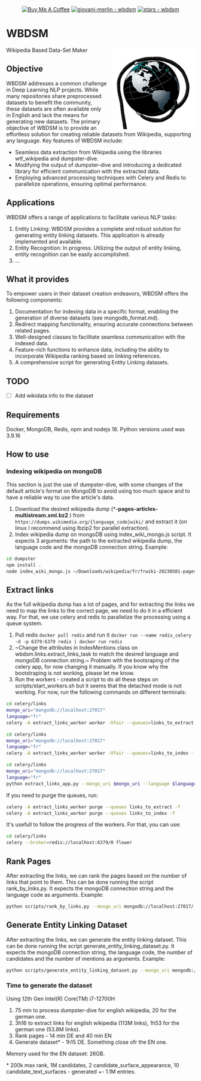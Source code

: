 <div align="center">
<a href="https://www.buymeacoffee.com/giovanimerlin" target="_blank"><img src="https://cdn.buymeacoffee.com/buttons/default-orange.png" alt="Buy Me A Coffee" height="41" width="174"></a>
<a href="https://github.com/giovani-merlin/wbdsm" title="Go to GitHub repo"><img src="https://img.shields.io/static/v1?label=giovani-merlin&message=wbdsm&color=blue&logo=github" alt="giovani-merlin - wbdsm"></a>
<a href="https://github.com/giovani-merlin/wbdsm"><img src="https://img.shields.io/github/stars/giovani-merlin/wbdsm?style=social" alt="stars - wbdsm"></a>
<br/>

</div>

# WBDSM 
<img src="/assets/wbdsm_logo.png"  style="height: 220px; width:220px;margin: 0 0 0 15px;" align="right"/>
Wikipedia Based Data-Set Maker
  


## Objective

WBDSM addresses a common challenge in Deep Learning NLP projects. While many repositories share preprocessed datasets to benefit the community, these datasets are often available only in English and lack the means for generating new datasets. The primary objective of WBDSM is to provide an effortless solution for creating reliable datasets from Wikipedia, supporting any language. Key features of WBDSM include: 

* Seamless data extraction from Wikipedia using the libraries wtf_wikipedia and dumpster-dive.
* Modifying the output of dumpster-dive and introducing a dedicated library for efficient communication with the extracted data.
* Employing advanced processing techniques with Celery and Redis to parallelize operations, ensuring optimal performance.

## Applications

WBDSM offers a range of applications to facilitate various NLP tasks:

1. Entity Linking: WBDSM provides a complete and robust solution for generating entity linking datasets. This application is already implemented and available.
2. Entity Recognition: In progress. Utilizing the output of entity linking, entity recognition can be easily accomplished.
3. ...

## What it provides

To empower users in their dataset creation endeavors, WBDSM offers the following components:

1. Documentation for indexing data in a specific format, enabling the generation of diverse datasets (see mongodb_format.md).
2. Redirect mapping functionality, ensuring accurate connections between related pages.
3. Well-designed classes to facilitate seamless communication with the indexed data.
4. Feature-rich functions to enhance data, including the ability to incorporate Wikipedia ranking based on linking references.
5. A comprehensive script for generating Entity Linking datasets.

## TODO

* [ ] Add wikidata info to the dataset

## Requirements

Docker, MongoDB, Redis, npm and nodejs 18. Python versions used was 3.9.16

## How to use

### Indexing wikipedia on mongoDB

This section is just the use of dumpster-dive, with some changes of the default article's format on MongoDB to avoid using too much space and to have a reliable way to use the article's data.

1. Download the desired wikipedia dump (***-pages-articles-multistream.xml.bz2** ) from `https://dumps.wikimedia.org/{language_code}wiki/` and extract it (on linux I recommend using lbzip2 for parallel extraction).
2. Index wikipedia dump on mongoDB using index_wiki_mongo.js script. It expects 3 arguments: the path to the extracted wikipedia dump, the language code and the mongoDB connection string. Example:

```bash
cd dumpster
npm install .
node index_wiki_mongo.js ~/Downloads/wikipedia/fr/frwiki-20230501-pages-articles-multistream.xml de mongodb://localhost:27017/ 
```

## Extract links

As the full wikipedia dump has a lot of pages, and for extracting the links we need to map the links to the correct page, we need to do it in a efficient way. For that, we use celery and redis to parallelize the processing using a queue system.

1. Pull redis `docker pull redis` and run it `docker run --name redis_celery -d -p 6379:6379 redis | docker run redis`
2. ~Change the attributes in IndexMentions class on wbdsm.links.extract_links_task to match the desired language and mongoDB connection string.~ Problem with the bootsraping of the celery app, for now changing it manually. If you know why the bootstraping is not working, please let me know.
3. Run the workers - created a script to do all these steps on scripts/start_workers.sh but it seems that the detached mode is not working. For now, run the following commands on different terminals:

```bash
cd celery/links
mongo_uri="mongodb://localhost:27017"
language="fr"
celery -A extract_links_worker worker -Ofair --queues=links_to_extract --loglevel=info --concurrency=17 --language $language --mongo_uri $mongo_uri -n extract
```

```bash
cd celery/links
mongo_uri="mongodb://localhost:27017"
language="fr"
celery -A extract_links_worker worker -Ofair --queues=links_to_index --loglevel=info --concurrency=2  --language $language --mongo_uri $mongo_uri -n index
```

```bash
cd celery/links
mongo_uri="mongodb://localhost:27017"
language="fr"
python extract_links_app.py --mongo_uri $mongo_uri --language $language
```

If you need to purge the queues, run:

```bash
celery -A extract_links_worker purge --queues links_to_extract -f
celery -A extract_links_worker purge --queues links_to_index -f
```

It's usefull to follow the progress of the workers. For that, you can use:

```bash
cd celery/links
celery --broker=redis://localhost:6379/0 flower
```

## Rank Pages

After extracting the links, we can rank the pages based on the number of links that point to them. This can be done running the script rank_by_links.py. It expects the mongoDB connection string and the language code as arguments. Example:

```bash
python scripts/rank_by_links.py --mongo_uri mongodb://localhost:27017/ --language fr
```

## Generate Entity Linking Dataset

After extracting the links, we can generate the entity linking dataset. This can be done running the script generate_entity_linking_dataset.py. It expects the mongoDB connection string, the language code, the number of candidates and the number of mentions as arguments. Example:

```bash
python scripts/generate_entity_linking_dataset.py --mongo_uri mongodb://localhost:27017/ --language fr --max_rank 200000 --test_size 1000 --validation_size 1000 --candidates_size 1000000 --candidate_text_surfaces 10 --candidate_surface_appearance 2
```

### Time to generate the dataset

Using 12th Gen Intel(R) Core(TM) i7-12700H

1. 75 min to process dumpster-dive for english wikipedia, 20 for the german one.
2. 3h16 to extract links for english wikipedia (113M links), 1h53 for the german one (53.8M links).
3. Rank pages - 14 min DE and 40 min EN
4. Generate dataset* - 1h15 DE. Something close ofr the EN one.

Memory used for the EN dataset: 26GB.

\* 200k max rank, 1M candidates, 2 candidate_surface_appearance, 10 candidate_text_surfaces - generated +- 1.1M entries.
